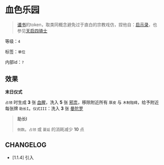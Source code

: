 # 血色乐园

> [谶书](谶书.md)的token，取类同概念避免过于直白的宗教戏仿，捏他自：[启示录](https://zh.wikipedia.org/wiki/%E5%90%AF%E7%A4%BA%E5%BD%95)，也参见[天启四骑士](https://zh.wikipedia.org/wiki/%E5%90%AF%E7%A4%BA%E5%BD%95%E4%B8%AD%E7%9A%84%E5%9B%9B%E9%AA%91%E5%A3%AB)

等级：`4`

标签：`单位`

内部id：`?`

## 效果

**末日仪式**

`占领` 时生成 **3** 张 [血腥](../卡牌组/血腥.md)，洗入 **5** 张 [邪祟](../卡牌组/邪祟.md)，移除附近所有 `厚皮` 与 `木制阻碍`，给予附近每张牌 `助长I`。`仪式III`：洗入 **3** 张 [曼陀罗](曼陀罗.md)

> **助长I**
>
> `倒数`。`占领` 或 `蔓延` 的消耗减少 **10** 点

## CHANGELOG

- [1.1.4] 引入
